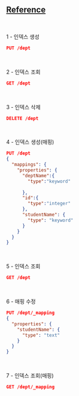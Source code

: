 ## [Reference](https://www.elastic.co/guide/en/elasticsearch/reference/current/indices.html)

<br/>

1 - 인덱스 생성

```json
PUT /dept
```

<br/>

2 - 인덱스 조회

```json
GET /dept
```

<br/>

3 - 인덱스 삭제

```json
DELETE /dept
```

<br/>

4 - 인덱스 생성(매핑)

```json
PUT /dept
{
  "mappings": {
    "properties": {
      "deptName":{
        "type":"keyword"
        
      },
      "id":{
        "type":"integer"
      },
      "studentName": {
        "type": "keyword"
      }
    }
  }
}
```

<br/>

5 - 인덱스 조회

```json
GET /dept
```

<br/>

6 - 매핑 수정

```json
PUT /dept/_mapping
{
  "properties": {
    "studentName": {
      "type": "text"
    }
  }
}
```

<br/>

7 - 인덱스 조회(매핑)

```json
GET /dept/_mapping
```
